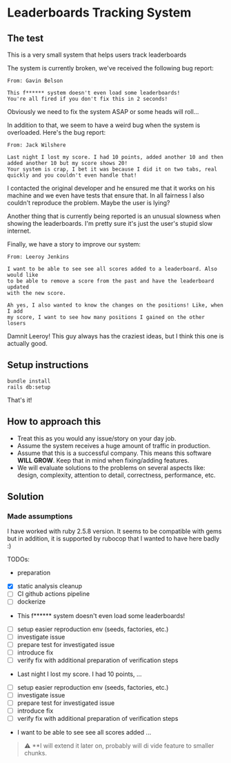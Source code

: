 # Leaderboards Tracking System

## The test

This is a very small system that helps users track leaderboards

The system is currently broken, we've received the following bug report:

```
From: Gavin Belson

This f****** system doesn't even load some leaderboards!
You're all fired if you don't fix this in 2 seconds!
```

Obviously we need to fix the system ASAP or some heads will roll...

In addition to that, we seem to have a weird bug when the system is overloaded. Here's the bug report:

```
From: Jack Wilshere

Last night I lost my score. I had 10 points, added another 10 and then added another 10 but my score shows 20!
Your system is crap, I bet it was because I did it on two tabs, real quickly and you couldn't even handle that!
```

I contacted the original developer and he ensured me that it works on his machine and we even have tests that ensure that.
In all fairness I also couldn't reproduce the problem.
Maybe the user is lying?

Another thing that is currently being reported is an unusual slowness when showing the leaderboards.
I'm pretty sure it's just the user's stupid slow internet.

Finally, we have a story to improve our system:

```
From: Leeroy Jenkins

I want to be able to see see all scores added to a leaderboard. Also would like
to be able to remove a score from the past and have the leaderboard updated
with the new score.

Ah yes, I also wanted to know the changes on the positions! Like, when I add
my score, I want to see how many positions I gained on the other losers
```

Damnit Leeroy! This guy always has the craziest ideas, but I think this one is actually good.

## Setup instructions

```
bundle install
rails db:setup
```

That's it!

## How to approach this

* Treat this as you would any issue/story on your day job.
* Assume the system receives a huge amount of traffic in production.
* Assume that this is a successful company. This means this software **WILL GROW**. Keep that in mind when fixing/adding features.
* We will evaluate solutions to the problems on several aspects like: design, complexity, attention to detail, correctness, performance, etc.

## Solution

### Made assumptions

I have worked with ruby 2.5.8 version. It seems to be compatible with gems but in addition, it is supported by rubocop
that I wanted to have here badly :)

TODOs:

- preparation
- [x] static analysis cleanup 
- [ ] CI github actions pipeline
- [ ] dockerize
- This f****** system doesn't even load some leaderboards!
- [ ] setup easier reproduction env (seeds, factories, etc.)
- [ ] investigate issue
- [ ] prepare test for investigated issue
- [ ] introduce fix
- [ ] verify fix with additional preparation of verification steps
- Last night I lost my score. I had 10 points, ...
- [ ] setup easier reproduction env (seeds, factories, etc.)
- [ ] investigate issue
- [ ] prepare test for investigated issue
- [ ] introduce fix
- [ ] verify fix with additional preparation of verification steps
- I want to be able to see see all scores added ...

> :warning: **I will extend it later on, probably will di vide feature to smaller chunks.
